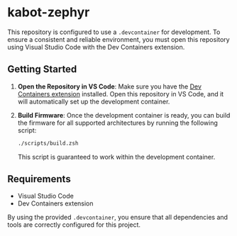 # kabot-zephyr

This repository is configured to use a `.devcontainer` for development. To ensure a consistent and reliable environment, you must open this repository using Visual Studio Code with the Dev Containers extension.

## Getting Started

1. **Open the Repository in VS Code**:
    Make sure you have the [Dev Containers extension](https://marketplace.visualstudio.com/items?itemName=ms-vscode-remote.remote-containers) installed. Open this repository in VS Code, and it will automatically set up the development container.

2. **Build Firmware**:
    Once the development container is ready, you can build the firmware for all supported architectures by running the following script:

    ```zsh
    ./scripts/build.zsh
    ```

    This script is guaranteed to work within the development container.

## Requirements

- Visual Studio Code
- Dev Containers extension

By using the provided `.devcontainer`, you ensure that all dependencies and tools are correctly configured for this project.
